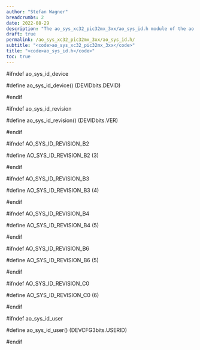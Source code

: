 ```yaml
---
author: "Stefan Wagner"
breadcrumbs: 2
date: 2022-08-29
description: "The ao_sys_xc32_pic32mx_3xx/ao_sys_id.h module of the ao real-time operating system."
draft: true
permalink: /ao_sys_xc32_pic32mx_3xx/ao_sys_id.h/ 
subtitle: "<code>ao_sys_xc32_pic32mx_3xx</code>"
title: "<code>ao_sys_id.h</code>"
toc: true
---
```


#ifndef ao_sys_id_device

#define ao_sys_id_device()      (DEVIDbits.DEVID)

#endif

#ifndef ao_sys_id_revision

#define ao_sys_id_revision()    (DEVIDbits.VER)

#endif

#ifndef AO_SYS_ID_REVISION_B2

#define AO_SYS_ID_REVISION_B2   (3)

#endif

#ifndef AO_SYS_ID_REVISION_B3

#define AO_SYS_ID_REVISION_B3   (4)

#endif

#ifndef AO_SYS_ID_REVISION_B4

#define AO_SYS_ID_REVISION_B4   (5)

#endif

#ifndef AO_SYS_ID_REVISION_B6

#define AO_SYS_ID_REVISION_B6   (5)

#endif

#ifndef AO_SYS_ID_REVISION_C0

#define AO_SYS_ID_REVISION_C0   (6)

#endif

#ifndef ao_sys_id_user

#define ao_sys_id_user()        (DEVCFG3bits.USERID)

#endif

